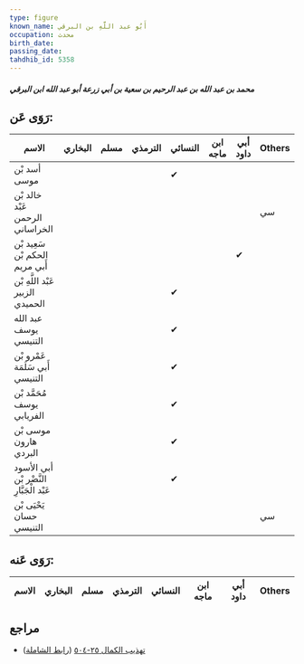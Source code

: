 ```yaml
---
type: figure
known_name: أَبُو عبد اللَّهِ بن البرقي
occupation: محدث
birth_date:
passing_date:
tahdhib_id: 5358
---
```

##### محمد بن عبد الله بن عبد الرحيم بن سعية بن أبي زرعة أبو عبد الله ابن البرقي

## رَوَى عَن:
| الاسم                                     | البخاري | مسلم | الترمذي | النسائي | ابن ماجه | أبي داود | Others |
| ----------------------------------------- | ------- | ---- | ------- | ------- | -------- | -------- | ------ |
| أسد بْن موسى                              |         |      |         | ✔       |          |          |        |
| خالد بْن عَبْد الرحمن الخراساني           |         |      |         |         |          |          | سي     |
| سَعِيد بْن الحكم بْن أَبي مريم            |         |      |         |         |          | ✔        |        |
| عَبْد اللَّهِ بْن الزبير الحميدي          |         |      |         | ✔       |          |          |        |
| عبد الله يوسف التنيسي                     |         |      |         | ✔       |          |          |        |
| عَمْرو بْن أَبي سَلَمَة التنيسي           |         |      |         | ✔       |          |          |        |
| مُحَمَّد بْن يوسف الفريابي                |         |      |         | ✔       |          |          |        |
| موسى بْن هارون البردي                     |         |      |         | ✔       |          |          |        |
| أبي الأسود النَّضْر بْن عَبْد الْجَبَّارِ |         |      |         | ✔       |          |          |        |
| يَحْيَى بْن حسان التنيسي                  |         |      |         |         |          |          | سي     |
## رَوَى عَنه:
| الاسم | البخاري | مسلم | الترمذي | النسائي | ابن ماجه | أبي داود | Others |
| ----- | ------- | ---- | ------- | ------- | -------- | -------- | ------ |
## مراجع
- [تهذيب الكمال ٢٥-٥٠٤](obsidian://open?vault=Tahdhib-al-Kamal&file=Figures/٥٣٥٨-محمد%20بن%20عبد%20الله%20بن%20عبد%20الرحيم%20بن%20سعية%20بن%20أبي%20زرعة%20أبو%20عبد%20الله%20ابن%20البرقي) ([رابط الشاملة](https://shamela.ws/book/3722/13597))